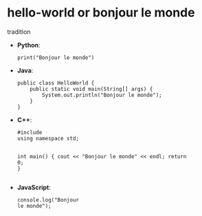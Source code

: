 # hello-world or bonjour le monde
tradition 
<ul><li><strong>Python</strong>:<pre><code class="python">print("Bonjour le monde")</code></pre></li><li><strong>Java</strong>:<pre><code class="java">public class HelloWorld {
    public static void main(String[] args) {
        System.out.println("Bonjour le monde");
    }
}</code></pre></li><li><strong>C++</strong>:<pre><code class="cpp">#include <iostream>
using namespace std;

int main() {
    cout << "Bonjour le monde" << endl;
    return 0;
}</code></pre></li><li><strong>JavaScript</strong>:<pre><code class="javascript">console.log("Bonjour le monde");</code></pre></li></ul></li>
